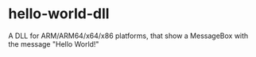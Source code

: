 # hello-world-dll
 A DLL for ARM/ARM64/x64/x86 platforms, that show a MessageBox with the message "Hello World!"
